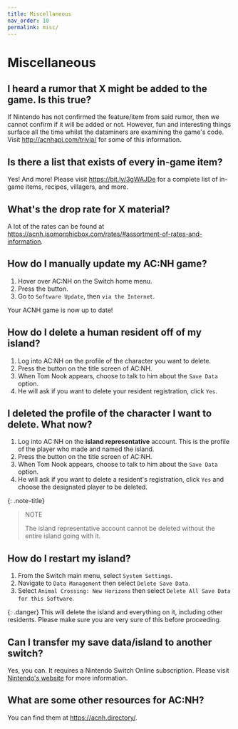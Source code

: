 ```yaml
---
title: Miscellaneous
nav_order: 10
permalink: misc/
---
```


# Miscellaneous
## I heard a rumor that X might be added to the game. Is this true?
If Nintendo has not confirmed the feature/item from said rumor, then we cannot confirm if it will be added or not. However, fun and interesting things surface all the time whilst the dataminers are examining the game's code. Visit <http://acnhapi.com/trivia/> for some of this information.

## Is there a list that exists of every in-game item?
Yes! And more! Please visit <https://bit.ly/3gWAJDe> for a complete list of in-game items, recipes, villagers, and more.

## What's the drop rate for X material?
A lot of the rates can be found at <https://acnh.isomorphicbox.com/rates/#assortment-of-rates-and-information>.

## How do I manually update my AC:NH game?
1. Hover over AC:NH on the Switch home menu.
2. Press the <span class="icon-Plus"></span> button.
3. Go to `Software Update`, then `via the Internet`.

Your ACNH game is now up to date!

## How do I delete a human resident off of my island?
1. Log into AC:NH on the profile of the character you want to delete.
2. Press the <span class="icon-Minus"></span> button on the title screen of AC:NH.
3. When Tom Nook appears, choose to talk to him about the `Save Data` option.
4. He will ask if you want to delete your resident registration, click `Yes`. 

## I deleted the profile of the character I want to delete. What now?
1. Log into AC:NH on the **island representative** account. This is the profile of the player who made and named the island.
2. Press the <span class="icon-Minus"></span> button on the title screen of AC:NH.
3. When Tom Nook appears, choose to talk to him about the `Save Data` option.
4. He will ask if you want to delete a resident's registration, click `Yes` and choose the designated player to be deleted. 

{: .note-title}
> <span class="icon-Chat"></span> NOTE
>
> The island representative account cannot be deleted without the entire island going with it.

## How do I restart my island?
1. From the Switch main menu, select `System Settings`.
2. Navigate to `Data Management` then select `Delete Save Data`.
3. Select `Animal Crossing: New Horizons` then select `Delete All Save Data for this Software`.

{: .danger}
This will delete the island and everything on it, including other residents. Please make sure you are very sure of this before proceeding. 

## Can I transfer my save data/island to another switch?
Yes, you can. It requires a Nintendo Switch Online subscription. Please visit [Nintendo's website](https://en-americas-support.nintendo.com/app/answers/detail/a_id/53668/~/how-to-transfer-animal-crossing%3A-new-horizons-save-data) for more information.  

## What are some other resources for AC:NH?
You can find them at <https://acnh.directory/>.  
